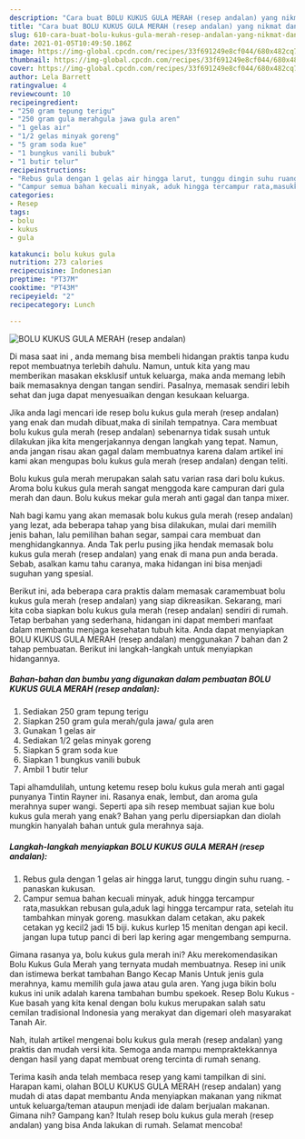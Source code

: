 ```yaml
---
description: "Cara buat BOLU KUKUS GULA MERAH (resep andalan) yang nikmat dan Mudah Dibuat"
title: "Cara buat BOLU KUKUS GULA MERAH (resep andalan) yang nikmat dan Mudah Dibuat"
slug: 610-cara-buat-bolu-kukus-gula-merah-resep-andalan-yang-nikmat-dan-mudah-dibuat
date: 2021-01-05T10:49:50.186Z
image: https://img-global.cpcdn.com/recipes/33f691249e8cf044/680x482cq70/bolu-kukus-gula-merah-resep-andalan-foto-resep-utama.jpg
thumbnail: https://img-global.cpcdn.com/recipes/33f691249e8cf044/680x482cq70/bolu-kukus-gula-merah-resep-andalan-foto-resep-utama.jpg
cover: https://img-global.cpcdn.com/recipes/33f691249e8cf044/680x482cq70/bolu-kukus-gula-merah-resep-andalan-foto-resep-utama.jpg
author: Lela Barrett
ratingvalue: 4
reviewcount: 10
recipeingredient:
- "250 gram tepung terigu"
- "250 gram gula merahgula jawa gula aren"
- "1 gelas air"
- "1/2 gelas minyak goreng"
- "5 gram soda kue"
- "1 bungkus vanili bubuk"
- "1 butir telur"
recipeinstructions:
- "Rebus gula dengan 1 gelas air hingga larut, tunggu dingin suhu ruang. panaskan kukusan."
- "Campur semua bahan kecuali minyak, aduk hingga tercampur rata,masukkan rebusan gula,aduk lagi hingga tercampur rata, setelah itu tambahkan minyak goreng. masukkan dalam cetakan, aku pakek cetakan yg kecil2 jadi 15 biji. kukus kurlep 15 menitan dengan api kecil. jangan lupa tutup panci di beri lap kering agar mengembang sempurna."
categories:
- Resep
tags:
- bolu
- kukus
- gula

katakunci: bolu kukus gula 
nutrition: 273 calories
recipecuisine: Indonesian
preptime: "PT37M"
cooktime: "PT43M"
recipeyield: "2"
recipecategory: Lunch

---
```



![BOLU KUKUS GULA MERAH (resep andalan)](https://img-global.cpcdn.com/recipes/33f691249e8cf044/680x482cq70/bolu-kukus-gula-merah-resep-andalan-foto-resep-utama.jpg)

Di masa  saat ini , anda memang bisa membeli hidangan praktis tanpa kudu repot membuatnya terlebih dahulu. Namun, untuk kita yang mau memberikan masakan eksklusif untuk keluarga, maka anda memang lebih baik memasaknya dengan tangan sendiri. Pasalnya, memasak sendiri lebih sehat dan juga dapat menyesuaikan dengan kesukaan keluarga.

Jika anda lagi mencari ide resep bolu kukus gula merah (resep andalan) yang enak dan mudah dibuat,maka di sinilah tempatnya. Cara membuat bolu kukus gula merah (resep andalan)  sebenarnya tidak susah untuk dilakukan jika kita mengerjakannya dengan langkah yang tepat. Namun, anda jangan risau akan gagal dalam membuatnya 
karena dalam artikel ini kami akan mengupas bolu kukus gula merah (resep andalan) dengan teliti.  

Bolu kukus gula merah merupakan salah satu varian rasa dari bolu kukus. Aroma bolu kukus gula merah sangat menggoda kare campuran dari gula merah dan daun. Bolu kukus mekar gula merah anti gagal dan tanpa mixer.

Nah bagi kamu yang akan memasak bolu kukus gula merah (resep andalan) yang lezat, ada beberapa tahap yang bisa dilakukan, mulai dari memilih jenis bahan, lalu pemilihan bahan segar, sampai cara membuat dan menghidangkannya. Anda Tak perlu pusing jika hendak memasak bolu kukus gula merah (resep andalan) yang enak di mana pun anda berada. Sebab, asalkan kamu  tahu caranya, maka hidangan ini bisa menjadi suguhan yang spesial.

Berikut ini, ada beberapa cara praktis  dalam memasak caramembuat bolu kukus gula merah (resep andalan) yang siap dikreasikan. Sekarang, mari kita coba siapkan bolu kukus gula merah (resep andalan) sendiri di rumah. Tetap berbahan yang sederhana, hidangan ini dapat memberi manfaat dalam membantu menjaga kesehatan tubuh kita. Anda dapat menyiapkan BOLU KUKUS GULA MERAH (resep andalan) menggunakan 7 bahan dan 2 tahap pembuatan. Berikut ini langkah-langkah untuk menyiapkan hidangannya.

<!--inarticleads1-->

##### Bahan-bahan dan bumbu yang digunakan dalam pembuatan BOLU KUKUS GULA MERAH (resep andalan):

1. Sediakan 250 gram tepung terigu
1. Siapkan 250 gram gula merah/gula jawa/ gula aren
1. Gunakan 1 gelas air
1. Sediakan 1/2 gelas minyak goreng
1. Siapkan 5 gram soda kue
1. Siapkan 1 bungkus vanili bubuk
1. Ambil 1 butir telur


Tapi alhamdulilah, untung ketemu resep bolu kukus gula merah anti gagal punyanya Tintin Rayner ini. Rasanya enak, lembut, dan aroma gula merahnya super wangi. Seperti apa sih resep membuat sajian kue bolu kukus gula merah yang enak? Bahan yang perlu dipersiapkan dan diolah mungkin hanyalah bahan untuk gula merahnya saja. 

<!--inarticleads2-->

##### Langkah-langkah menyiapkan BOLU KUKUS GULA MERAH (resep andalan):

1. Rebus gula dengan 1 gelas air hingga larut, tunggu dingin suhu ruang. - panaskan kukusan.
1. Campur semua bahan kecuali minyak, aduk hingga tercampur rata,masukkan rebusan gula,aduk lagi hingga tercampur rata, setelah itu tambahkan minyak goreng. masukkan dalam cetakan, aku pakek cetakan yg kecil2 jadi 15 biji. kukus kurlep 15 menitan dengan api kecil. jangan lupa tutup panci di beri lap kering agar mengembang sempurna.


Gimana rasanya ya, bolu kukus gula merah ini? Aku merekomendasikan Bolu Kukus Gula Merah yang ternyata mudah membuatnya. Resep ini unik dan istimewa berkat tambahan Bango Kecap Manis Untuk jenis gula merahnya, kamu memilih gula jawa atau gula aren. Yang juga bikin bolu kukus ini unik adalah karena tambahan bumbu spekoek. Resep Bolu Kukus - Kue basah yang kita kenal dengan bolu kukus merupakan salah satu cemilan tradisional Indonesia yang merakyat dan digemari oleh masyarakat Tanah Air. 

Nah, itulah artikel mengenai  bolu kukus gula merah (resep andalan)  yang praktis dan mudah versi kita. Semoga anda mampu mempraktekkannya dengan hasil yang dapat membuat oreng tercinta di rumah senang. 

Terima kasih anda telah membaca resep yang kami tampilkan di sini. Harapan kami, olahan  BOLU KUKUS GULA MERAH (resep andalan) yang mudah di atas dapat membantu Anda menyiapkan makanan yang nikmat untuk keluarga/teman ataupun menjadi ide dalam berjualan makanan. Gimana nih? Gampang kan? Itulah resep bolu kukus gula merah (resep andalan) yang bisa Anda lakukan di rumah. Selamat mencoba!

